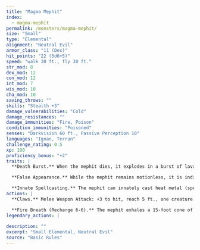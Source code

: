 ```yaml
---
title: "Magma Mephit"
index:
  - magma-mephit
permalink: /monsters/magma-mephit/
size: "Small"
type: "Elemental"
alignment: "Neutral Evil"
armor_class: "11 (Dex)"
hit_points: "22 (5d6+5)"
speed: "walk 30 ft., fly 30 ft."
str_mod: 8
dex_mod: 12
con_mod: 12
int_mod: 7
wis_mod: 10
cha_mod: 10
saving_throws: ""
skills: "Stealth +3"
damage_vulnerabilities: "Cold"
damage_resistances: ""
damage_immunities: "Fire, Poison"
condition_immunities: "Poisoned"
senses: "Darkvision 60 ft., Passive Perception 10"
languages: "Ignan, Terran"
challenge_rating: 0.5
xp: 100
proficiency_bonus: "+2"
traits: |
  **Death Burst.** When the mephit dies, it explodes in a burst of lava. Each creature within 5 ft. of it must make a DC 11 Dexterity saving throw, taking 7 (2d6) fire damage on a failed save, or half as much damage on a successful one.

  **False Appearance.** While the mephit remains motionless, it is indistinguishable from an ordinary mound of magma.

  **Innate Spellcasting.** The mephit can innately cast heat metal (spell save DC 10), requiring no material components. Its innate spellcasting ability is Charisma.
actions: |
  **Claws.** Melee Weapon Attack: +3 to hit, reach 5 ft., one creature. Hit: 3 (1d4 + 1) slashing damage plus 2 (1d4) fire damage.

  **Fire Breath (Recharge 6-6).** The mephit exhales a 15-foot cone of fire. Each creature in that area must make a DC 11 Dexterity saving throw, taking 7 (2d6) fire damage on a failed save, or half as much damage on a successful one.  
legendary_actions: |
  
description: ""
excerpt: "Small Elemental, Neutral Evil"
source: "Basic Rules"
---
```

